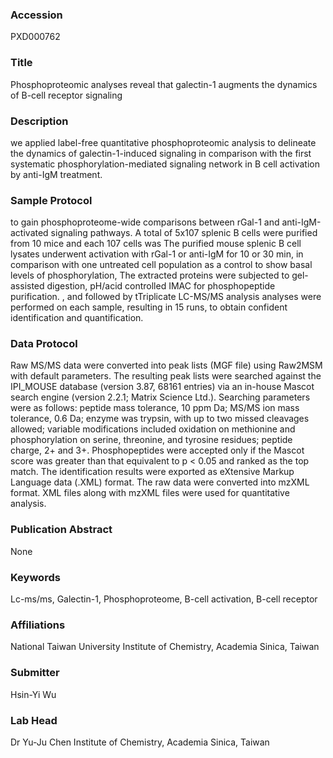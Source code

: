 ### Accession
PXD000762

### Title
Phosphoproteomic analyses reveal that  galectin-1 augments the dynamics of B-cell receptor signaling

### Description
we applied label-free quantitative phosphoproteomic analysis to delineate the dynamics of galectin-1-induced signaling in comparison with the first systematic phosphorylation-mediated signaling network in B cell activation by anti-IgM treatment.

### Sample Protocol
to gain phosphoproteome-wide comparisons between rGal-1 and anti-IgM-activated signaling pathways. A total of 5x107 splenic B cells were purified from 10 mice and each 107 cells was The purified mouse splenic B cell lysates underwent activation with rGal-1 or anti-IgM for 10 or 30 min, in comparison with one untreated cell population as a control to show basal levels of phosphorylation, The extracted proteins were subjected to gel-assisted digestion, pH/acid controlled IMAC for phosphopeptide purification. , and followed by tTriplicate LC-MS/MS analysis analyses were performed on each sample, resulting in 15 runs, to obtain confident identification and quantification.

### Data Protocol
Raw MS/MS data were converted into peak lists (MGF file) using Raw2MSM with default parameters. The resulting peak lists were searched against the IPI_MOUSE database (version 3.87, 68161 entries) via an in-house Mascot search engine (version 2.2.1; Matrix Science Ltd.). Searching parameters were as follows: peptide mass tolerance, 10 ppm Da; MS/MS ion mass tolerance, 0.6 Da; enzyme was trypsin, with up to two missed cleavages allowed; variable modifications included oxidation on methionine and phosphorylation on serine, threonine, and tyrosine residues; peptide charge, 2+ and 3+. Phosphopeptides were accepted only if the Mascot score was greater than that equivalent to p < 0.05 and ranked as the top match. The identification results were exported as eXtensive Markup Language data (.XML) format. The raw data were converted into mzXML format. XML files along with mzXML files were used for quantitative analysis.

### Publication Abstract
None

### Keywords
Lc-ms/ms, Galectin-1, Phosphoproteome, B-cell activation, B-cell receptor

### Affiliations
National Taiwan University
Institute of Chemistry, Academia Sinica, Taiwan

### Submitter
Hsin-Yi Wu

### Lab Head
Dr Yu-Ju Chen
Institute of Chemistry, Academia Sinica, Taiwan


